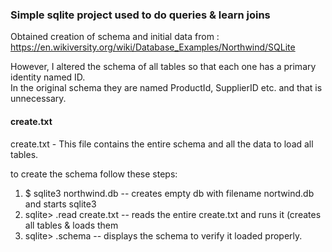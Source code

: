 ### Simple sqlite project used to do queries & learn joins

Obtained creation of schema and initial data from : https://en.wikiversity.org/wiki/Database_Examples/Northwind/SQLite

However, I altered the schema of all tables so that each one has a primary identity named ID.<br>
In the original schema they are named ProductId, SupplierID etc. and that is unnecessary.

#### create.txt 
create.txt  - This file contains the entire schema and all the data to load all tables.

to create the schema follow these steps:

1. $ sqlite3 northwind.db  -- creates empty db with filename nortwind.db and starts sqlite3
2. sqlite> .read create.txt  -- reads the entire create.txt and runs it (creates all tables & loads them
3. sqlite> .schema -- displays the schema to verify it loaded properly.

